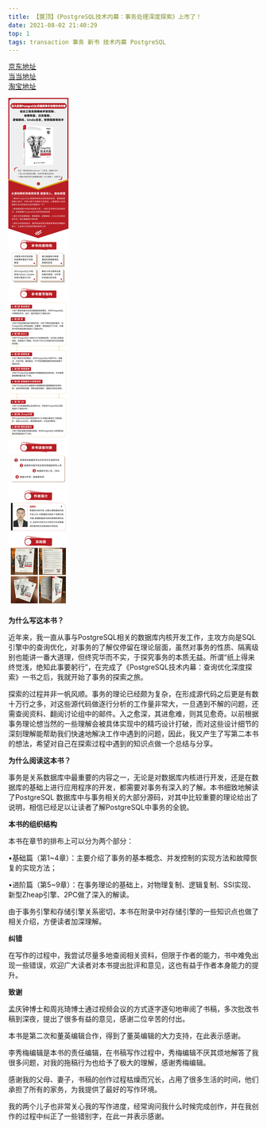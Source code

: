 ```yaml
---
title: 【置顶】《PostgreSQL技术内幕：事务处理深度探索》上市了！
date: 2021-08-02 21:40:29
top: 1
tags: transaction 事务 新书 技术内幕 PostgreSQL
---
```




[京东地址](https://item.jd.com/12898593.html)  
[当当地址](http://product.dangdang.com/29277465.html)  
[淘宝地址](https://detail.tmall.com/item.htm?spm=a1z10.3-b-s.w4011-22119638442.37.798d1b8b6TlJDS&id=651820819927&rn=215b8c029b06d654c30a5777273c979e&abbucket=1) 

![](./postgresql-transaction-internals-introduce/introduce.jpg) 

<!--more-->

**为什么写这本书？**

近年来，我一直从事与PostgreSQL相关的数据库内核开发工作，主攻方向是SQL引擎中的查询优化，对事务的了解仅停留在理论层面，虽然对事务的性质、隔离级别也能讲一番大道理，但终究华而不实，于探究事务的本质无益。所谓“纸上得来终觉浅，绝知此事要躬行”，在完成了《PostgreSQL技术内幕：查询优化深度探索》一书之后，我就开始了事务的探索之旅。

探索的过程并非一帆风顺。事务的理论已经颇为复杂，在形成源代码之后更是有数十万行之多，对这些源代码做逐行分析的工作量非常大，一旦遇到不解的问题，还需查阅资料、翻阅讨论组中的邮件。入之愈深，其进愈难，则其见愈奇。以前根据事务理论想当然的一些理解会被具体实现中的精巧设计打破，而对这些设计细节的深刻理解能帮助我们快速地解决工作中遇到的问题，因此，我又产生了写第二本书的想法，希望对自己在探索过程中遇到的知识点做一个总结与分享。


**为什么阅读这本书？**

事务是关系数据库中最重要的内容之一，无论是对数据库内核进行开发，还是在数据库的基础上进行应用程序的开发，都需要对事务有深入的了解。本书细致地解读了PostgreSQL 数据库中与事务相关的大部分源码，对其中比较重要的理论给出了说明，相信已经足以让读者了解PostgreSQL中事务的全貌。



**本书的组织结构**

本书在章节的排布上可以分为两个部分：

•基础篇（第1~4章）：主要介绍了事务的基本概念、并发控制的实现方法和故障恢复的实现方法；

•进阶篇（第5~9章）：在事务理论的基础上，对物理复制、逻辑复制、SSI实现、新型Zheap引擎、2PC做了深入的解读。

由于事务引擎和存储引擎关系密切，本书在附录中对存储引擎的一些知识点也做了相关介绍，方便读者加深理解。

**纠错**

在写作的过程中，我尝试尽量多地查阅相关资料，但限于作者的能力，书中难免出现一些错误，欢迎广大读者对本书提出批评和意见，这也有益于作者本身能力的提升。

**致谢**

孟庆钟博士和周兆琦博士通过视频会议的方式逐字逐句地审阅了书稿，多次批改书稿到深夜，提出了很多有益的意见，感谢二位辛苦的付出。

本书是第二次和董英编辑合作，得到了董英编辑的大力支持，在此表示感谢。
  
李秀梅编辑是本书的责任编辑，在书稿写作过程中，秀梅编辑不厌其烦地解答了我很多问题，对我的拖稿行为也给予了极大的理解，感谢秀梅编辑。

感谢我的父母、妻子，书稿的创作过程枯燥而冗长，占用了很多生活的时间，他们承担了所有的家务，为我提供了最好的写作环境。

我的两个儿子也非常关心我的写作进度，经常询问我什么时候完成创作，并在我创作的过程中纠正了一些错别字，在此一并表示感谢。


